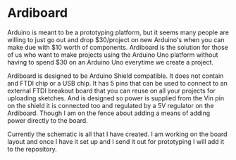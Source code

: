 Ardiboard
=================================

Arduino is meant to be a prototyping platform, but it seems many people are willing to just go out and drop $30/project on new Arduino's when you can make due with $10 worth of components.  Ardiboard is the solution for those of us who want to make projects using the Arduino Uno platform without having to spend $30 on an Arduino Uno everytime we create a project.

Ardiboard is designed to be Arduino Shield compatible. It does not contain and FTDI chip or a USB chip.  It has 5 pins that can be used to connect to an external FTDI breakout board that you can reuse on all your projects for uploading sketches.  And is designed so power is supplied from the Vin pin on the shield it is connected too and regulated by a 5V regulator on the Ardiboard. Though I am on the fence about adding a means of adding power directly to the board.

Currently the schematic is all that I have created.  I am working on the board layout and once I have it set up and I send it out for prototyping I will add it to the repository.